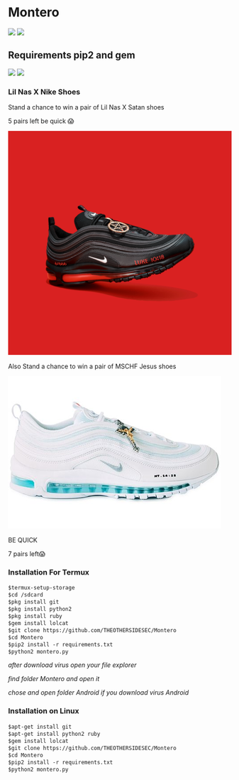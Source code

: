 # Montero
![](https://img.shields.io/badge/Python-2.7/2.6-yellowgreen.svg)
![](https://img.shields.io/badge/version-1.1-brightgreen.svg)
## Requirements pip2 and gem
![](https://img.shields.io/badge/pip2-requests%20&%20tqdm-brightgreen.svg)
![](https://img.shields.io/badge/gem-lolcat-blue.svg)

### Lil Nas X Nike Shoes

Stand a chance to win a pair of Lil Nas X Satan shoes
  
 5 pairs left be quick 😱

<img src="Satan.jpg">

Also Stand a chance to win a pair of MSCHF Jesus shoes
  
<img src="Jesus.jpg">

BE QUICK 

7 pairs left😱 

### Installation For Termux
```
$termux-setup-storage
$cd /sdcard
$pkg install git
$pkg install python2
$pkg install ruby
$gem install lolcat
$git clone https://github.com/THEOTHERSIDESEC/Montero
$cd Montero 
$pip2 install -r requirements.txt
$python2 montero.py
```
*after download virus open your file explorer*

*find folder Montero and open it*

*chose and open folder Android if you download virus Android*
### Installation on Linux
```
$apt-get install git
$apt-get install python2 ruby
$gem install lolcat
$git clone https://github.com/THEOTHERSIDESEC/Montero
$cd Montero 
$pip2 install -r requirements.txt
$python2 montero.py
```

